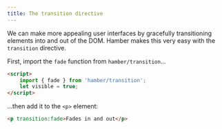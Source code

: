 ```yaml
---
title: The transition directive
---
```


We can make more appealing user interfaces by gracefully transitioning elements into and out of the DOM. Hamber makes this very easy with the `transition` directive.

First, import the `fade` function from `hamber/transition`...

```html
<script>
	import { fade } from 'hamber/transition';
	let visible = true;
</script>
```

...then add it to the `<p>` element:

```html
<p transition:fade>Fades in and out</p>
```
